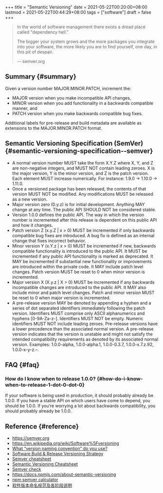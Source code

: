 +++
title = "Semantic Versioning"
date = 2021-05-22T00:20:00+08:00
lastmod = 2021-05-22T00:44:29+08:00
tags = ["software"]
draft = false
+++

> In the world of software management there exists a dread place called "dependency hell."
>
> The bigger your system grows and the more packages you integrate into your software, the more likely you are to find yourself, one day, in this pit of despair.
>
> -- semver.org


## Summary {#summary}

Given a version number MAJOR.MINOR.PATCH, increment the:

-   MAJOR version when you make incompatible API changes,
-   MINOR version when you add functionality in a backwards compatible manner, and
-   PATCH version when you make backwards compatible bug fixes.

Additional labels for pre-release and build metadata are available as extensions
to the MAJOR.MINOR.PATCH format.


## Semantic Versioning Specification (SemVer) {#semantic-versioning-specification--semver}

-   A normal version number MUST take the form X.Y.Z where X, Y, and Z are
    non-negative integers, and MUST NOT contain leading zeroes. X is the major
    version, Y is the minor version, and Z is the patch version. Each element MUST
    increase numerically. For instance: 1.9.0 -> 1.10.0 -> 1.11.0.
-   Once a versioned package has been released, the contents of that version MUST
    NOT be modified. Any modifications MUST be released as a new version.
-   Major version zero (0.y.z) is for initial development. Anything MAY change at
    any time. The public API SHOULD NOT be considered stable.
-   Version 1.0.0 defines the public API. The way in which the version number is
    incremented after this release is dependent on this public API and how it
    changes.
-   Patch version Z (x.y.Z | x > 0) MUST be incremented if only backwards
    compatible bug fixes are introduced. A bug fix is defined as an internal
    change that fixes incorrect behavior.
-   Minor version Y (x.Y.z | x > 0) MUST be incremented if new, backwards
    compatible functionality is introduced to the public API. It MUST be
    incremented if any public API functionality is marked as deprecated. It MAY be
    incremented if substantial new functionality or improvements are introduced
    within the private code. It MAY include patch level changes. Patch version
    MUST be reset to 0 when minor version is incremented.
-   Major version X (X.y.z | X > 0) MUST be incremented if any backwards
    incompatible changes are introduced to the public API. It MAY also include
    minor and patch level changes. Patch and minor version MUST be reset to 0 when
    major version is incremented.
-   A pre-release version MAY be denoted by appending a hyphen and a series of dot
    separated identifiers immediately following the patch version. Identifiers
    MUST comprise only ASCII alphanumerics and hyphens [0-9A-Za-z-]. Identifiers
    MUST NOT be empty. Numeric identifiers MUST NOT include leading
    zeroes. Pre-release versions have a lower precedence than the associated
    normal version. A pre-release version indicates that the version is unstable
    and might not satisfy the intended compatibility requirements as denoted by
    its associated normal version. Examples: 1.0.0-alpha, 1.0.0-alpha.1,
    1.0.0-0.3.7, 1.0.0-x.7.z.92, 1.0.0-x-y-z.–.


## FAQ {#faq}


### How do I know when to release 1.0.0? {#how-do-i-know-when-to-release-1-dot-0-dot-0}

If your software is being used in production, it should probably already be
1.0.0. If you have a stable API on which users have come to depend, you should
be 1.0.0. If you’re worrying a lot about backwards compatibility, you should
probably already be 1.0.0.


## Reference {#reference}

-   <https://semver.org>
-   <https://en.wikipedia.org/wiki/Software%5Fversioning>
-   [What “version naming convention” do you use?](https://softwareengineering.stackexchange.com/questions/3199/what-version-naming-convention-do-you-use)
-   [Software Build & Release Versioning Strategy](https://vitalflux.com/software-build-release-versioning-strategy/)
-   [Semver cheatsheet](https://devhints.io/semver)
-   [Semantic Versioning Cheatsheet](https://bytearcher.com/goodies/semantic-versioning-cheatsheet/)
-   [Semver check](https://jubianchi.github.io/semver-check/)
-   <https://docs.npmjs.com/about-semantic-versioning>
-   [npm semver calculator](https://semver.npmjs.com)
-   [软件版本命名规范及各阶段说明](https://juejin.cn/post/6844904037704269831)
